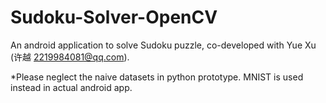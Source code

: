 # Sudoku-Solver-OpenCV

An android application to solve Sudoku puzzle, co-developed with Yue Xu (许越 2219984081@qq.com).

*Please neglect the naive datasets in python prototype. MNIST is used instead in actual android app.
